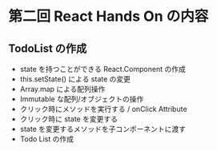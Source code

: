 # 第二回 React Hands On の内容

## TodoList の作成

- state を持つことができる React.Component の作成
- this.setState() による state の変更
- Array.map による配列操作
- Immutable な配列/オブジェクトの操作
- クリック時にメソッドを実行する / onClick Attribute
- クリック時に state を変更する
- state を変更するメソッドを子コンポーネントに渡す
- Todo List の作成

 